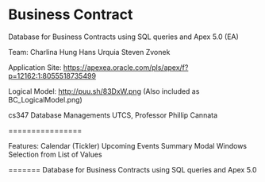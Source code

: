 Business Contract
================

Database for Business Contracts using SQL queries and Apex 5.0 (EA)

Team:
Charlina Hung
Hans Urquia
Steven Zvonek

Application Site:
https://apexea.oracle.com/pls/apex/f?p=12162:1:8055518735499

Logical Model:
http://puu.sh/83DxW.png
(Also included as BC_LogicalModel.png)

cs347 Database Managements
UTCS, Professor Phillip Cannata

================

Features:
Calendar (Tickler)
Upcoming Events
Summary
Modal Windows
Selection from List of Values

=======
Database for Business Contracts using SQL queries and Apex 5.0
